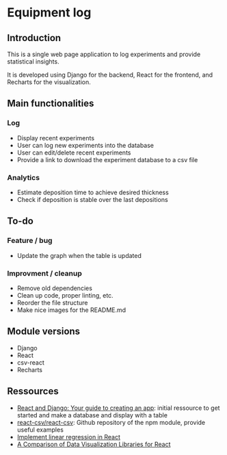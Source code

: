 # Equipment log

## Introduction

This is a single web page application to log experiments and provide statistical insights.

It is developed using Django for the backend, React for the frontend, and Recharts for the visualization.

## Main functionalities

### Log

* Display recent experiments
* User can log new experiments into the database
* User can edit/delete recent experiments
* Provide a link to download the experiment database to a csv file

### Analytics

* Estimate deposition time to achieve desired thickness
* Check if deposition is stable over the last depositions

## To-do

### Feature / bug

* Update the graph when the table is updated

### Improvment / cleanup

* Remove old dependencies
* Clean up code, proper linting, etc.
* Reorder the file structure
* Make nice images for the README.md

## Module versions

* Django
* React
* csv-react
* Recharts

## Ressources

* [React and Django: Your guide to creating an app](https://blog.logrocket.com/creating-an-app-with-react-and-django/): initial ressource to get started and make a database and display with a table
* [react-csv/react-csv](https://github.com/react-csv/react-csv): Github repository of the npm module, provide useful examples
* [Implement linear regression in React](https://medium.com/createdd-notes/implement-linear-regression-in-react-d7e539814fe5)
* [A Comparison of Data Visualization Libraries for React](https://www.capitalone.com/tech/software-engineering/comparison-data-visualization-libraries-for-react/)